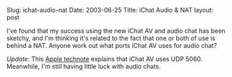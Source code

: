 Slug: ichat-audio-nat
Date: 2003-06-25
Title: iChat Audio & NAT
layout: post

I&#39;ve found that my success using the new iChat AV and audio chat has been sketchy, and I&#39;m thinking it&#39;s related to the fact that one or both of use is behind a NAT. Anyone work out what ports iChat AV uses for audio chat?

<i>Update</i>: This <a href="http://docs.info.apple.com/article.html?artnum=93208">Apple technote</a> explains that iChat AV uses UDP 5060. Meanwhile, I&#39;m still having little luck with audio chats.
